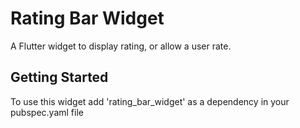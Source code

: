 # Rating Bar Widget

A Flutter widget to display rating, or allow a user rate.

## Getting Started
To use this widget add 'rating_bar_widget' as a dependency in your pubspec.yaml file 


